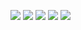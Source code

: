 ![](https://img.shields.io/tokei/lines/github/Ba1oretto/BaioLib?style=plastic)
![](https://img.shields.io/github/license/Ba1oretto/BaioLib?style=plastic)
![](https://img.shields.io/github/v/release/Ba1oretto/BaioLib?style=plastic)
![](https://img.shields.io/github/last-commit/Ba1oretto/BaioLib?style=plastic)
![](https://img.shields.io/github/languages/top/Ba1oretto/BaioLib?style=plastic)